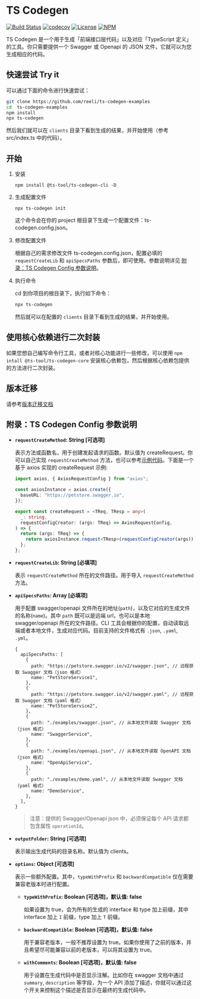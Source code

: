 # TS Codegen

[![Build Status](https://travis-ci.com/reeli/ts-codegen.svg?branch=master&status=created)](https://travis-ci.com/github/reeli/ts-codegen)
[![codecov](https://codecov.io/gh/reeli/ts-codegen/branch/master/graph/badge.svg?style=flat-square)](https://codecov.io/gh/reeli/ts-codegen)
[![License](https://img.shields.io/npm/l/@ts-tool/ts-codegen.svg?style=flat-square)](https://npmjs.org/package/@ts-tool/ts-codegen)
[![NPM](https://img.shields.io/npm/v/@ts-tool/ts-codegen-cli.svg?style=flat-square)](https://npmjs.org/package/@ts-tool/ts-codegen-cli)

TS Codegen 是一个用于生成「前端接口层代码」以及对应「TypeScript 定义」的工具。你只需要提供一个 Swagger 或 Openapi 的 JSON 文件，它就可以为您生成相应的代码。

## 快速尝试 Try it

可以通过下面的命令进行快速尝试：

```bash
git clone https://github.com/reeli/ts-codegen-examples
cd  ts-codegen-examples
npm install
npx ts-codegen
```

然后我们就可以在 `clients` 目录下看到生成的结果，并开始使用（参考 src/index.ts 中的代码）。

## 开始

1. 安装

   `npm install @ts-tool/ts-codegen-cli -D`

2. 生成配置文件

   `npx ts-codegen init`

   这个命令会在你的 project 根目录下生成一个配置文件：ts-codegen.config.json。

3. 修改配置文件

   根据自己的需求修改文件 ts-codegen.config.json，配置必填的 `requestCreateLib` 和 `apiSpecsPaths` 参数后，即可使用。参数说明详见 [附录：TS Codegen Config 参数说明](https://github.com/reeli/ts-codegen#%E9%99%84%E5%BD%95ts-codegen-config-%E5%8F%82%E6%95%B0%E8%AF%B4%E6%98%8E)。

4. 执行命令

   cd 到你项目的根目录下，执行如下命令：

   ```bash
   npx ts-codegen
   ```

   然后就可以在配置的 `clients` 目录下看到生成的结果，并开始使用。

## 使用核心依赖进行二次封装

如果您想自己编写命令行工具，或者对核心功能进行一些修改，可以使用 `npm intall @ts-tool/ts-codegen-core` 安装核心依赖包，然后根据核心依赖包提供的方法进行二次封装。

## 版本迁移

请参考[版本迁移文档](https://github.com/reeli/ts-codegen/blob/master/docs/migration.md)

## 附录：TS Codegen Config 参数说明

- **`requestCreateMethod`: String [可选项]**

  表示方法或函数名，用于创建发起请求的函数。默认值为 createRequest。你可以自己实现 `requestCreateMethod` 方法，也可以参考[示例代码](https://github.com/reeli/ts-codegen/tree/master/packages/ts-codegen-core/examples/utils)。下面是一个基于 axios 实现的 createRequest 示例:

  ```typescript
  import axios, { AxiosRequestConfig } from "axios";

  const axiosInstance = axios.create({
    baseURL: "https://petstore.swagger.io",
  });

  export const createRequest = <TReq, TResp = any>(
    _: string,
    requestConfigCreator: (args: TReq) => AxiosRequestConfig,
  ) => {
    return (args: TReq) => {
      return axiosInstance.request<TResp>(requestConfigCreator(args));
    };
  };
  ```

- **`requestCreateLib`: String [必填项]**

  表示 `requestCreateMethod` 所在的文件路径。用于导入 `requestCreateMethod` 方法。

- **`apiSpecsPaths`: Array [必填项]**

  用于配置 swagger/openapi 文件所在的地址(`path`)，以及它对应的生成文件的名称(`name`)。其中 `path` 既可以是远端 url，也可以是本地 swagger/openapi 所在的文件路径。CLI 工具会根据你的配置，自动读取远端或者本地文件，生成对应代码。目前支持的文件格式有 `.json`, `.yaml`, `.yml`。

  ```json5
  {
    apiSpecsPaths: [
      {
        path: "https://petstore.swagger.io/v2/swagger.json", // 远程获取 Swagger 文档（json 格式）
        name: "PetStoreService1",
      },
      {
        path: "https://petstore.swagger.io/v2/swagger.yaml", // 远程获取 Swagger 文档（yaml 格式）
        name: "PetStoreService2",
      },
      {
        path: "./examples/swagger.json", // 从本地文件读取 Swagger 文档（json 格式）
        name: "SwaggerService",
      },
      {
        path: "./examples/openapi.json", // 从本地文件读取 OpenAPI 文档（json 格式）
        name: "OpenApiService",
      },
      {
        path: "./examples/demo.yaml", // 从本地文件读取 Swagger 文档（yaml 格式）
        name: "DemoService",
      },
    ],
  }
  ```

  > 注意：提供的 Swagger/Openapi json 中，必须保证每个 API 请求都包含属性 `operationId`。

- **`outputFolder`: String [可选项]**

  表示输出生成代码的目录名称。默认值为 clients。

- **`options`: Object [可选项]**

  表示一些额外配置。其中，`typeWithPrefix` 和 `backwardCompatible` 仅在需要兼容老版本时进行配置。

  - **`typeWithPrefix`: Boolean [可选项]，默认值: false**

    如果设置为 true，会为所有的生成的 interface 和 type 加上前缀，其中 interface 加上 `I` 前缀，type 加上 `T` 前缀。

  - **`backwardCompatible`: Boolean [可选项]，默认值: false**

    用于兼容老版本，一般不推荐设置为 true。如果你使用了之前的版本，并且希望尽可能兼容以前的老版本，可以将其设置为 true。

  - **`withComments`: Boolean [可选项]，默认值: false**

    用于设置在生成代码中是否显示注解。比如你在 swagger 文档中通过 `summary`, `description` 等字段，为一个 API 添加了描述，你就可以通过这个开关来控制这个描述是否显示在最终的生成代码中。
